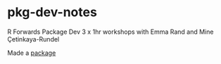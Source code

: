 # pkg-dev-notes
R Forwards Package Dev 3 x 1hr workshops with Emma Rand and Mine Çetinkaya-Rundel

Made a [package](../mypackage)
